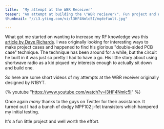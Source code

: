 ```yaml
---
title:  "My attempt at the WBR Receiver"
teaser: "An attempt at building the \"WBR reciever\". Fun project and worth the effort."
thumbnail: "//i3.ytimg.com/vi/l3HF4Nmlc5I/mqdefault.jpg"

---
```


What got me started on wanting to increase my RF knowledge was this <a href="http://aa7ee.wordpress.com/2011/07/24/the-wbr-a-simple-high-performance-regen-receiver-for-40m-by-n1byt/">article by Dave Richards</a>. I was originally looking for interesting ways to make project cases and happened to find his glorious "double-sided PCB case" technique. The technique has been around for a while, but the circuit he built in it was just so pretty I had to have a go. His little story about using shortwave radio as a kid piqued my interests enough to actually sit down and build one.

So here are some short videos of my attempts at the WBR receiver originally designed by N1BYT.

{% youtube "https://www.youtube.com/watch?v=l3HF4Nmlc5I" %}

Once again <em>many</em> thanks to the guys on Twitter for their assistance. It turned out I had a bunch of dodgy MPF102 j-fet transistors which hampered my initial testing.

It's a fun little project and well worth the effort.
